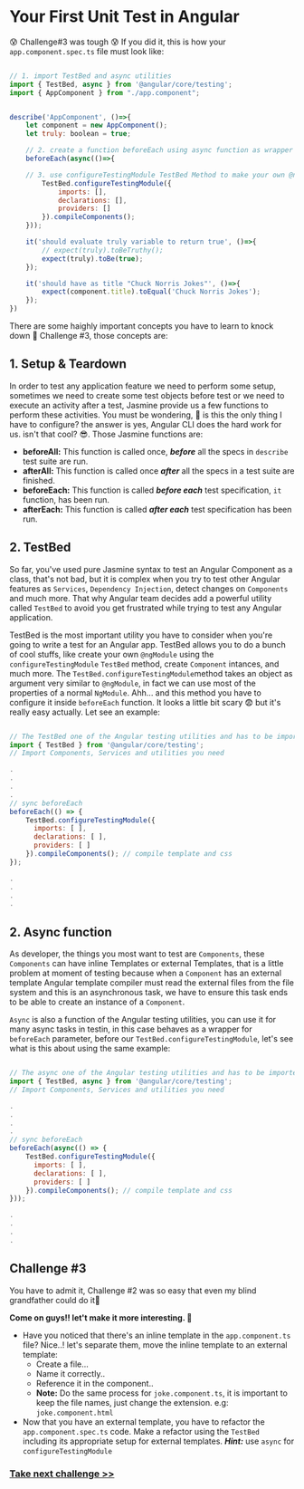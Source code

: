 # Your First Unit Test in Angular
:cold_sweat: Challenge#3 was tough :cold_sweat: If you did it, this is how your `app.component.spec.ts` file must look like:

```js

// 1. import TestBed and async utilities
import { TestBed, async } from '@angular/core/testing';
import { AppComponent } from "./app.component";


describe('AppComponent', ()=>{
	let component = new AppComponent();
	let truly: boolean = true;

	// 2. create a function beforeEach using async function as wrapper for its parameter 		
	beforeEach(async(()=>{

	// 3. use configureTestingModule TestBed Method to make your own @ngModule for testing	
		TestBed.configureTestingModule({
			imports: [],
			declarations: [],
			providers: []
		}).compileComponents();
	}));

	it('should evaluate truly variable to return true', ()=>{
		// expect(truly).toBeTruthy();
		expect(truly).toBe(true);
	});

	it('should have as title "Chuck Norris Jokes"', ()=>{
		expect(component.title).toEqual('Chuck Norris Jokes');
	});
})

```
There are some haighly important concepts you have to learn to knock down :punch: Challenge #3, those concepts are:

## 1. Setup & Teardown

In order to test any application feature we need to perform some setup, sometimes we need to create some test objects before test or we need to execute an activity after a test, Jasmine provide us a few functions to perform these activities.
You must be wondering, :thinking: is this the only thing I have to configure? the answer is yes, Angular CLI does the hard work for us. isn't that cool? :sunglasses:. Those Jasmine functions are:

- <b>beforeAll:</b> This function is called once, <i><b>before</b></i> all the specs in `describe` test suite are run.
- <b>afterAll:</b> This function is called once <i><b>after</b></i> all the specs in a test suite are finished.
- <b>beforeEach:</b> This function is called <i><b>before each</b></i> test specification, `it` function, has been run.
- <b>afterEach:</b> This function is called <i><b>after each</b></i> test specification has been run.


## 2. TestBed
So far, you've used pure Jasmine syntax to test an Angular Component as a class, that's not bad, but it is complex when you try to test other Angular features as `Services`, `Dependency Injection`, detect changes on `Components` and much more. That why Angular team decides add a powerful utility called `TestBed` to avoid you get frustrated while trying to test any Angular application.

TestBed is the most important utility you have to consider when you're going to write a test for an Angular app. TestBed allows you to do a bunch of cool stuffs, like create your own `@ngModule` using the `configureTestingModule` `TestBed` method, create `Component` intances, and much more. The `TestBed.configureTestingModule`method takes an object as argument very similar to `@ngModule`, in fact we can use most of the properties of a normal `NgModule`. Ahh... and this method you have to configure it inside `beforeEach` function. It looks a little bit scary :fearful: but it's really easy actually. Let see an example:

```js

// The TestBed one of the Angular testing utilities and has to be imported.
import { TestBed } from '@angular/core/testing';
// Import Components, Services and utilities you need

.
.
. 
.
// sync beforeEach
beforeEach(() => {
    TestBed.configureTestingModule({
      imports: [ ],
      declarations: [ ],
      providers: [ ]
    }).compileComponents(); // compile template and css
});

.
.
.
.

```

## 2. Async function 
As developer, the things you most want to test are `Components`, these `Components` can have inline Templates or external Templates, that is a little problem at moment of testing because when a `Component` has an external template Angular template compiler must read the external files from the file system and this is an asynchronous task, we have to ensure this task ends to be able to create an instance of a `Component`. 

`Async` is also a function of the Angular testing utilities, you can use it for many async tasks in testin, in this case behaves as a wrapper for `beforeEach` parameter, before our `TestBed.configureTestingModule`, let's see what is this about using the same example:

```js

// The async one of the Angular testing utilities and has to be imported.
import { TestBed, async } from '@angular/core/testing';
// Import Components, Services and utilities you need

.
.
. 
.
// sync beforeEach
beforeEach(async(() => {
    TestBed.configureTestingModule({
      imports: [ ],
      declarations: [ ],
      providers: [ ]
    }).compileComponents(); // compile template and css
}));

.
.
.
.

```


## Challenge #3

You have to admit it, Challenge #2 was so easy that even my blind grandfather could do it:older_man:

**Come on guys!! let't make it more interesting. :facepunch:**

- Have you noticed that there's an inline template in the `app.component.ts` file? Nice..! let's separate them, move the inline template to an external template:
  - Create a file...
  - Name it correctly..
  - Reference it in the component..
  - **Note:** Do the same process for `joke.component.ts`, it is important to keep the file names, just change the extension. e.g: `joke.component.html`
- Now that you have an external template, you have to refactor the `app.component.spec.ts` code. Make a refactor using the `TestBed` including its appropriate setup for external templates. ***Hint:*** use `async` for `configureTestingModule`

### [Take next challenge >>](https://github.com/jevvilla/Workshop-ATesting/tree/4#your-first-unit-test-in-angular)
